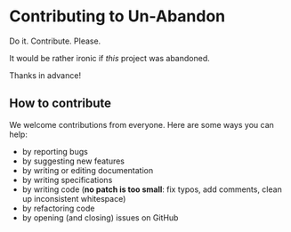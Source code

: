 # Contributing to Un-Abandon

Do it. Contribute. Please.

It would be rather ironic if *this* project was abandoned.

Thanks in advance!

## How to contribute
We welcome contributions from everyone. Here are some ways you can help:

-   by reporting bugs
-   by suggesting new features
-   by writing or editing documentation
-   by writing specifications
-   by writing code (**no patch is too small**: fix typos, add comments, clean up inconsistent whitespace)
-   by refactoring code
-   by opening (and closing) issues on GitHub